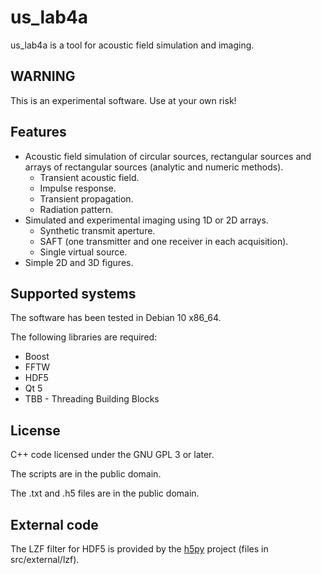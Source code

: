 
us_lab4a
========

us_lab4a is a tool for acoustic field simulation and imaging.

WARNING
-------

This is an experimental software.
Use at your own risk!

Features
--------

- Acoustic field simulation of circular sources, rectangular sources and
  arrays of rectangular sources (analytic and numeric methods).
  - Transient acoustic field.
  - Impulse response.
  - Transient propagation.
  - Radiation pattern.
- Simulated and experimental imaging using 1D or 2D arrays.
  - Synthetic transmit aperture.
  - SAFT (one transmitter and one receiver in each acquisition).
  - Single virtual source.
- Simple 2D and 3D figures.

Supported systems
-----------------

The software has been tested in Debian 10 x86_64.

The following libraries are required:

- Boost
- FFTW
- HDF5
- Qt 5
- TBB - Threading Building Blocks

License
-------

C++ code licensed under the GNU GPL 3 or later.

The scripts are in the public domain.

The .txt and .h5 files are in the public domain.

External code
-------------

The LZF filter for HDF5 is provided by the [h5py][] project
(files in src/external/lzf).

[h5py]: https://www.h5py.org/
